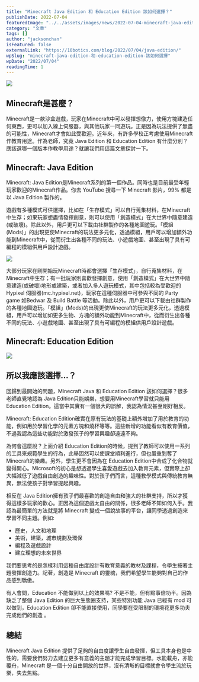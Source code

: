 ```yaml
---
title: "Minecraft Java Edition 和 Education Edition 該如何選擇？"
publishDate: 2022-07-04
featuredImage: "../../assets/images/news/2022-07-04-minecraft-java-edition-和-education-edition-該如何選擇/image1.png"
category: "文章"
tags: []
author: "jacksonchan"
isFeatured: false
externalLink: "https://10botics.com/blog/2022/07/04/java-edition/"
wpSlug: "minecraft-java-edition-和-education-edition-該如何選擇"
wpDate: "2022/07/04"
readingTime: 1
---
```


![](https://staging.10botics.com/wp-content/uploads/2023/08/Minecraft-en-image.-Photo-prise-via-Internet-1.webp)

## Minecraft是甚麼？

Minecraft是一款沙盒遊戲，玩家在Minecraft中可以發揮想像力，使用方塊建造任何東西，更可以加入線上伺服器，與其他玩家一同遊玩。正是因為玩法提供了無盡的可能性，Minecraft才會如此受歡迎。近年來，有許多學校正考慮使用Minecraft作教育用途。作為老師，究竟 Java Edition 和 Education Edition 有什麼分別？應該選哪一個版本作教學用途？就讓我們用這篇文章探討一下。

## Minecraft: Java Edition

Minecraft: Java Edition是Minecraft系列的第一個作品。同時也是目前最受年輕玩家歡迎的Minecraft作品。你去 YouTube 搜尋一下 Minecraft 影片，99% 都是以 Java Edition 製作的。

遊戲有多種模式可供選擇，比如在「生存模式」可以自行蒐集材料，在Minecraft中生存；如果玩家想盡情發揮創意，則可以使用「創造模式」在大世界中隨意建造(或破壞)。除此以外，用戶更可以下載由社群製作的各種地圖遊玩。「模組(Mods)」的出現更使Minecraft的玩法更多元化，透過模組，用戶可以增加額外功能到Minecraft中，從而衍生出各種不同的玩法、小遊戲地圖、甚至出現了具有可編程的模組供用戶設計遊戲。

![](https://staging.10botics.com/wp-content/uploads/2023/08/d2f0597de811924aa991c0a5663fe242-1024x618.png)

大部分玩家在剛開始玩Minecraft時都會選擇「生存模式」，自行蒐集材料，在Minecraft中生存；有一批玩家則喜歡發揮創意，使用「創造模式」在大世界中隨意建造(或破壞)地形或建築，或者加入多人遊玩模式，其中包括較為受歡迎的 Hypixel 伺服器(mc.hypixel.net)，玩家在這種伺服器中可參與不同的 Party game 如Bedwar 及 Build Battle 等活動。除此以外，用戶更可以下載由社群製作的各種地圖遊玩。「模組」(Mods)的出現更使Minecraft的玩法更多元化，透過模組，用戶可以增加如更多生物、方塊的額外功能到Minecraft中，從而衍生出各種不同的玩法、小遊戲地圖、甚至出現了具有可編程的模組供用戶設計遊戲。

## Minecraft: Education Edition

![](https://staging.10botics.com/wp-content/uploads/2023/08/f9474491bcad629fd5d1058acb3f60ab-1024x578.png)

## 所以我應該選擇...？

回歸到最開始的問題，Minecraft Java 和 Education Edition 該如何選擇？很多老師直覺地認為 Java Edition只能娛樂，想要用Minecraft學習就只能用 Education Edition。這當中其實有一個很大的誤解，我認為情況甚至剛好相反。

Minecraft: Education Edition確實在原有玩法的基礎上額外增加了用於教育的功能，例如用於學習化學的元素方塊和燒杯等等。這些新增的功能看似有教育價值，不過我認為這些功能對於激發孩子的學習興趣卻遠遠不夠。

為何會這麼說？上面介紹 Education Edition的時候，提到了教師可以使用一系列的工具來規範學生的行為，此舉固然可以使課堂順利進行，但也嚴重剝奪了Minecraft的樂趣。另外，學生更不會因為在 Education Edition中合成了化合物就變得開心。Microsoft的初心是想透過學生喜愛遊戲去加入教育元素，但實際上卻大幅減低了遊戲自由創造的趣味性。對於孩子們而言，這種教學模式與傳統教育無異，無法使孩子對學習提起興趣。

相反在 Java Edition擁有孩子們最喜歡的創造自由和強大的社群支持，所以才獲得這樣多玩家的歡心。正因為這個遊戲太自由的關係，很多老師不知如何入手。我認為最簡單的方法就是將 Minecraft 變成一個說故事的平台，讓同學透過創造來學習不同主題。例如:

- 歷史，人文和地理
- 美術，建築，城市規劃及環保
- 編程及遊戲設計
- 建立理想的未來世界

我們要思考的是怎樣利用這種自由度設計有教育意義的教材及課程，令學生按著主題發揮創造力。記著，創造是 Minecraft 的靈魂，我們希望學生能夠對自己的作品感到驕傲。

有人會問，Education 不能做到以上的效果嗎? 不是不能，但有點事倍功半。因為缺乏了整個 Java Edition 的巨大生態圈支持，某些特別功能 Java 已經有 mod 可以做到，Education Edition 卻不能直接使用，同學要在受限制的環境花更多功夫完成他們的創造 。

## 總結

Minecraft Java Edition 提供了足夠的自由度讓學生自由發揮，但工具本身也是中性的，需要我們努力去建立更多有意義的主題才能完成學習目標。水能載舟，亦能覆舟，Minecraft 是一個十分自由開放的世界，沒有清𥇦的目標就會令學生流於玩樂，失去焦點。
